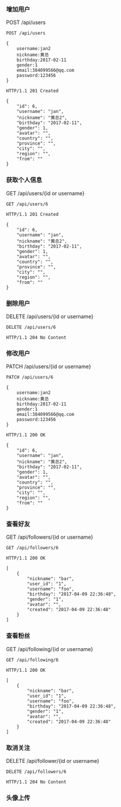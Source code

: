 ### 增加用户

POST /api/users

```
POST /api/users

{
    username:jan2
    nickname:黄总
    birthday:2017-02-11
    gender:1
    email:384099566@qq.com
    password:123456
}

HTTP/1.1 201 Created

{
    "id": 6,
    "username": "jan",
    "nickname": "黄总2",
    "birthday": "2017-02-11",
    "gender": 1,
    "avatar": "",
    "country": "",
    "province": "",
    "city": "",
    "region": "",
    "from": ""
}
```

### 获取个人信息

GET /api/users/{id or username}

```
GET /api/users/6

HTTP/1.1 201 Created

{
    "id": 6,
    "username": "jan",
    "nickname": "黄总2",
    "birthday": "2017-02-11",
    "gender": 1,
    "avatar": "",
    "country": "",
    "province": "",
    "city": "",
    "region": "",
    "from": ""
}
```

### 删除用户

DELETE /api/users/{id or username}

```
DELETE /api/users/6

HTTP/1.1 204 No Content
```

### 修改用户

PATCH /api/users/{id or username}

```
PATCH /api/users/6

{
    username:jan2
    nickname:黄总
    birthday:2017-02-11
    gender:1
    email:384099566@qq.com
    password:123456
}

HTTP/1.1 200 OK

{
    "id": 6,
    "username": "jan",
    "nickname": "黄总2",
    "birthday": "2017-02-11",
    "gender": 1,
    "avatar": "",
    "country": "",
    "province": "",
    "city": "",
    "region": "",
    "from": ""
}
```

### 查看好友

GET /api/followers/{id or username}

```
GET /api/followers/6

HTTP/1.1 200 OK

[
    {
        "nickname": "bar",
        "user_id": "1",
        "username": "foo",
        "birthday": "2017-04-09 22:36:48",
        "gender": "1",
        "avatar": "",
        "created": "2017-04-09 22:36:48"
    }
]
```

### 查看粉丝

GET /api/following/{id or username}

```
GET /api/following/6

HTTP/1.1 200 OK

[
    {
        "nickname": "bar",
        "user_id": "1",
        "username": "foo",
        "birthday": "2017-04-09 22:36:48",
        "gender": "1",
        "avatar": "",
        "created": "2017-04-09 22:36:48"
    }
]
```

### 取消关注

DELETE /api/follower/{id or username}

```
DELETE /api/followers/6

HTTP/1.1 204 No Content
```

### 头像上传

